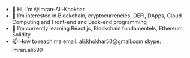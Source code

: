 - 👋 Hi, I’m @Imran-Ali-Khokhar
- 👀 I’m interested in Blockchain, cryptocurrencies, DEFI, DApps, Cloud Computing and Front-end and Back-end programming
- 🌱 I’m currently learning React.js, Blockchain fundamentels, Ethereum, Solidity.
- 📫 How to reach me 
email: ali.khokhar50@gmail.com
skype: imran.ali599

<!---
Imran-Ali-Khokhar/Imran-Ali-Khokhar is a ✨ special ✨ repository because its `README.md` (this file) appears on your GitHub profile.
You can click the Preview link to take a look at your changes.
--->
